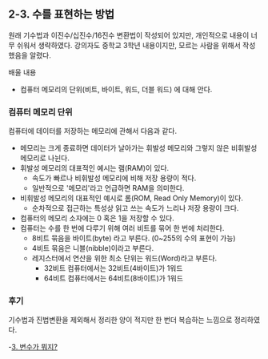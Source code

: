 ## 2-3. 수를 표현하는 방법

원래 기수법과 이진수/십진수/16진수 변환법이 작성되어 있지만, 개인적으로 내용이 너무 쉬워서 생략하였다. 강의자도 중학교 3학년 내용이지만, 모르는 사람을 위해서 작성했음을 알렸다.

배울 내용

- 컴퓨터 메모리의 단위(비트, 바이트, 워드, 더블 워드) 에 대해 안다.

### 컴퓨터 메모리 단위

컴퓨터에 데이터를 저장하는 메모리에 관해서 다음과 같다.

- 메모리는 크게 종료하면 데이터가 날아가는 휘발성 메모리와 그렇지 않은 비휘발성 메모리로 나뉜다.
- 휘발성 메모리의 대표적인 예시는 램(RAM)이 있다.
  - 속도가 빠르나 비휘발성 메모리에 비해 저장 용량이 적다.
  - 일반적으로 '메모리'라고 언급하면 RAM을 의미한다.
- 비휘발성 메모리의 대표적인 예시로 롬(ROM, Read Only Memory)이 있다.
  - 순차적으로 접근하는 특성상 읽고 쓰는 속도가 느리나 저장 용량이 크다.
- 컴퓨터의 메모리 소자에는 0 혹은 1을 저장할 수 있다.
- 컴퓨터는 수를 한 번에 다루기 위해 여러 비트를 묶어 한 번에 처리한다.
  - 8비트 묶음을 바이트(byte) 라고 부른다. (0~255의 수의 표현이 가능)
  - 4비트 묶음은 니블(nibble)이라고 부른다.
  - 레지스터에서 연산을 위한 최소 단위는 워드(Word)라고 부른다.
    - 32비트 컴퓨터에서는 32비트(4바이트)가 1워드
    - 64비트 컴퓨터에서는 64비트(8바이트)가 1워드

### 후기

기수법과 진법변환을 제외해서 정리한 양이 적지만 한 번더 복습하는 느낌으로 정리하였다.

-[3. 변수가 뭐지?](./3.md)
